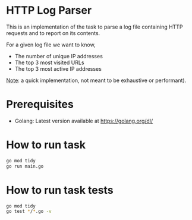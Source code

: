 # HTTP Log Parser

This is an implementation of the task to parse a log file containing HTTP requests and to report on its contents. 

For a given log file we want to know,
- The number of unique IP addresses
- The top 3 most visited URLs
- The top 3 most active IP addresses 

<u>Note</u>: a quick implementation, not meant to be exhaustive or performant).

# Prerequisites
- Golang: Latest version available at https://golang.org/dl/

# How to run task

```bash
go mod tidy
go run main.go
```

# How to run task tests

```bash
go mod tidy
go test */*.go -v
```
